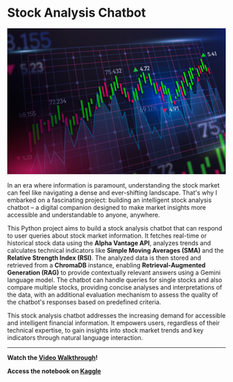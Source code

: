 # Stock Analysis Chatbot

![Alt text](https://github.com/Obika-Franklin/StockAnalysisChatbot/blob/main/6256878.jpg)

In an era where information is paramount, understanding the stock market can feel like navigating a dense and ever-shifting landscape. That's why I embarked on a fascinating project: building an intelligent stock analysis chatbot – a digital companion designed to make market insights more accessible and understandable to anyone, anywhere.

This Python project aims to build a stock analysis chatbot that can respond to user queries about stock market information. It fetches real-time or historical stock data using the **Alpha Vantage API**, analyzes trends and calculates technical indicators like **Simple Moving Averages (SMA)** and the **Relative Strength Index (RSI)**. The analyzed data is then stored and retrieved from a **ChromaDB** instance, enabling **Retrieval-Augmented Generation (RAG)** to provide contextually relevant answers using a Gemini language model. The chatbot can handle queries for single stocks and also compare multiple stocks, providing concise analyses and interpretations of the data, with an additional evaluation mechanism to assess the quality of the chatbot's responses based on predefined criteria.

This stock analysis chatbot addresses the increasing demand for accessible and intelligent financial information. It empowers users, regardless of their technical expertise, to gain insights into stock market trends and key indicators through natural language interaction.

---

**Watch the [Video Walkthrough](https://youtu.be/3KL-pl2e3FE?si=QLF_e1AG3RjLGofb)!**

**Access the notebook on [Kaggle](https://www.kaggle.com/code/franklinobika/stock-analysis-chatbot)**

